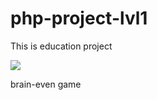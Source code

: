 # php-project-lvl1
This is education project


<a href="https://codeclimate.com/github/0gnev/php-project-lvl1/maintainability"><img 
src="https://api.codeclimate.com/v1/badges/93ff1e3d74b67fd9ce92/maintainability" /></a>

brain-even game
<script src="https://asciinema.org/a/eZavz5V2z8p1Ne7Ovf8BY1Q5s" async data-autoplay="true" data-size="big"></script>
